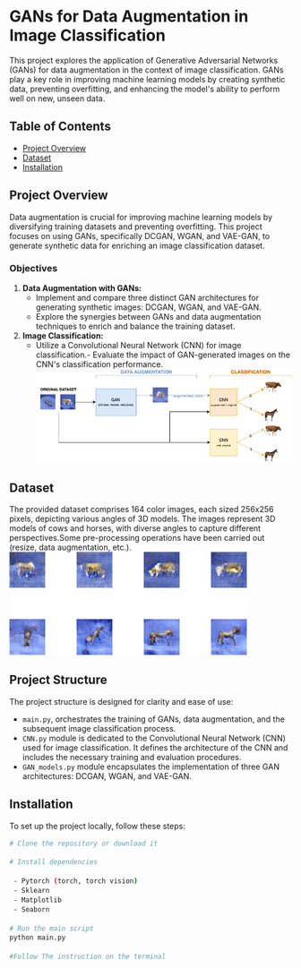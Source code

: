 # GANs for Data Augmentation in Image Classification

This project explores the application of Generative Adversarial Networks (GANs) for data augmentation in the context of image classification. GANs play a key role in improving machine learning models by creating synthetic data, preventing overfitting, and enhancing the model's ability to perform well on new, unseen data.

## Table of Contents
- [Project Overview](#project-overview)
- [Dataset](#dataset)
- [Installation](#installation)

## Project Overview

Data augmentation is crucial for improving machine learning models by diversifying training datasets and preventing overfitting. This project focuses on using GANs, specifically DCGAN, WGAN, and VAE-GAN, to generate synthetic data for enriching an image classification dataset.

### Objectives
  1.  **Data Augmentation with GANs:** 
	   - Implement and compare three distinct GAN architectures for generating synthetic images: DCGAN, WGAN, and VAE-GAN.
	   -  Explore the synergies between GANs and data augmentation techniques to enrich and balance the training dataset.
  2.   **Image Classification:**  
		  - Utilize a Convolutional Neural Network (CNN) for image classification.- Evaluate the impact of GAN-generated images on the CNN's classification performance. 
 ![Representation of application architecture](https://github.com/GRicciardi00/GAN-for-Data-Augmentation/blob/main/project_architecture.png)
## Dataset

The provided dataset comprises 164 color images, each sized 256x256 pixels, depicting various angles of 3D models. The images represent 3D models of cows and horses, with diverse angles to capture different perspectives.Some pre-processing operations have been carried out (resize, data augmentation, etc.).
![Images generated with trained WGAN model](https://github.com/GRicciardi00/GAN-for-Data-Augmentation/blob/main/Generated_images.png)

## Project Structure
 The project structure is designed for clarity and ease of use:
 - `main.py`, orchestrates the training of GANs, data augmentation, and the subsequent image classification process.
 - `CNN.py` module is dedicated to the Convolutional Neural Network (CNN) used for image classification. It defines the architecture of the CNN and includes the necessary training and evaluation procedures.
 - `GAN_models.py` module encapsulates the implementation of three GAN architectures: DCGAN, WGAN, and VAE-GAN.
## Installation
To set up the project locally, follow these steps:
```bash
# Clone the repository or download it

# Install dependencies

 - Pytorch (torch, torch vision)
 - Sklearn
 - Matplotlib
 - Seaborn

# Run the main script
python main.py

#Follow The instruction on the terminal 
